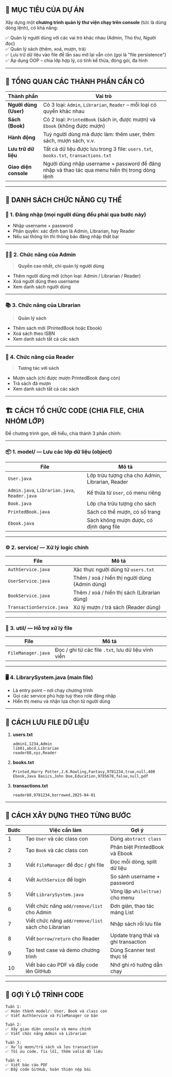 ## 🌟 MỤC TIÊU CỦA DỰ ÁN

Xây dựng một **chương trình quản lý thư viện chạy trên console** (tức là dùng dòng lệnh), có khả năng:

✅ Quản lý người dùng với các vai trò khác nhau (Admin, Thủ thư, Người đọc)  
✅ Quản lý sách (thêm, xoá, mượn, trả)  
✅ Lưu trữ dữ liệu vào file để lần sau mở lại vẫn còn (gọi là "file persistence")  
✅ Áp dụng OOP – chia lớp hợp lý, có tính kế thừa, đóng gói, đa hình

---

## 🎯 TỔNG QUAN CÁC THÀNH PHẦN CẦN CÓ

| Thành phần | Vai trò |
|------------|--------|
| **Người dùng (User)** | Có 3 loại: `Admin`, `Librarian`, `Reader` – mỗi loại có quyền khác nhau |
| **Sách (Book)** | Có 2 loại: `PrintedBook` (sách in, được mượn) và `Ebook` (không được mượn) |
| **Hành động** | Tuỳ người dùng mà được làm: thêm user, thêm sách, mượn sách, v.v. |
| **Lưu trữ dữ liệu** | Tất cả dữ liệu được lưu trong 3 file: `users.txt`, `books.txt`, `transactions.txt` |
| **Giao diện console** | Người dùng nhập username + password để đăng nhập và thao tác qua menu hiển thị trong dòng lệnh |

---

## 🧩 DANH SÁCH CHỨC NĂNG CỤ THỂ

### 🔐 1. Đăng nhập (mọi người dùng đều phải qua bước này)
- Nhập username + password
- Phân quyền: xác định bạn là Admin, Librarian, hay Reader
- Nếu sai thông tin thì thông báo đăng nhập thất bại

---

### 🧑‍💼 2. Chức năng của **Admin**
> **Quyền cao nhất, chỉ quản lý người dùng**

- Thêm người dùng mới (chọn loại: Admin / Librarian / Reader)
- Xoá người dùng theo username
- Xem danh sách người dùng

---

### 📚 3. Chức năng của **Librarian**
> **Quản lý sách**

- Thêm sách mới (PrintedBook hoặc Ebook)
- Xoá sách theo ISBN
- Xem danh sách tất cả các sách

---

### 📖 4. Chức năng của **Reader**
> **Tương tác với sách**

- Mượn sách (chỉ được mượn PrintedBook đang còn)
- Trả sách đã mượn
- Xem danh sách tất cả các sách

---

## 🏗️ CÁCH TỔ CHỨC CODE (CHIA FILE, CHIA NHÓM LỚP)

Để chương trình gọn, dễ hiểu, chia thành 3 phần chính:

---

### 📦 **1. model/** — Lưu các lớp dữ liệu (object)

| File | Mô tả |
|------|------|
| `User.java` | Lớp trừu tượng cha cho Admin, Librarian, Reader |
| `Admin.java`, `Librarian.java`, `Reader.java` | Kế thừa từ `User`, có menu riêng |
| `Book.java` | Lớp cha trừu tượng cho sách |
| `PrintedBook.java` | Sách có thể mượn, có số trang |
| `Ebook.java` | Sách không mượn được, có định dạng file |

---

### ⚙️ **2. service/** — Xử lý logic chính

| File | Mô tả |
|------|------|
| `AuthService.java` | Xác thực người dùng từ `users.txt` |
| `UserService.java` | Thêm / xoá / hiển thị người dùng (Admin dùng) |
| `BookService.java` | Thêm / xoá / hiển thị sách (Librarian dùng) |
| `TransactionService.java` | Xử lý mượn / trả sách (Reader dùng) |

---

### 🧾 **3. util/** — Hỗ trợ xử lý file

| File | Mô tả |
|------|------|
| `FileManager.java` | Đọc / ghi từ các file `.txt`, lưu dữ liệu vĩnh viễn |

---

### 🖥️ **4. LibrarySystem.java** (main file)
- Là entry point – nơi chạy chương trình
- Gọi các service phù hợp tuỳ theo role đăng nhập
- Hiển thị menu và nhận lựa chọn từ người dùng

---

## 📁 CÁCH LƯU FILE DỮ LIỆU

1. **users.txt**
   ```
   admin1,1234,Admin
   lib01,abcd,Librarian
   reader88,xyz,Reader
   ```

2. **books.txt**
   ```
   Printed,Harry Potter,J.K.Rowling,Fantasy,9781234,true,null,400
   Ebook,Java Basics,John Doe,Education,9785678,false,null,pdf
   ```

3. **transactions.txt**
   ```
   reader88,9781234,borrowed,2025-04-01
   ```

---

## 🚧 CÁCH XÂY DỰNG THEO TỪNG BƯỚC

| Bước | Việc cần làm | Gợi ý |
|------|--------------|-------|
| 1 | Tạo `User` và các class con | Dùng `abstract class` |
| 2 | Tạo `Book` và các class con | Phân biệt PrintedBook và Ebook |
| 3 | Viết `FileManager` để đọc / ghi file | Đọc mỗi dòng, split dữ liệu |
| 4 | Viết `AuthService` để login | So sánh username + password |
| 5 | Viết `LibrarySystem.java` | Vòng lặp `while(true)` cho menu |
| 6 | Viết chức năng `add/remove/list` cho Admin | Đơn giản, thao tác mảng List |
| 7 | Viết chức năng `add/remove/list` sách cho Librarian | Nhập sách rồi lưu file |
| 8 | Viết `borrow/return` cho Reader | Update trạng thái và ghi transaction |
| 9 | Tạo test case và demo chương trình | Dùng Scanner test thực tế |
| 10 | Viết báo cáo PDF và đẩy code lên GitHub | Nhớ ghi rõ hướng dẫn chạy |

---

## 📝 GỢI Ý LỘ TRÌNH CODE

```text
Tuần 1:
✅ Hoàn thành model/: User, Book và class con  
✅ Viết AuthService và FileManager cơ bản

Tuần 2:
✅ Xây giao diện console và menu chính  
✅ Viết chức năng Admin và Librarian

Tuần 3:
✅ Xử lý mượn/trả sách và lưu transaction  
✅ Tối ưu code, fix lỗi, thêm valid dữ liệu

Tuần 4:
✅ Viết báo cáo PDF  
✅ Đẩy code GitHub, hoàn thiện nộp bài
```
